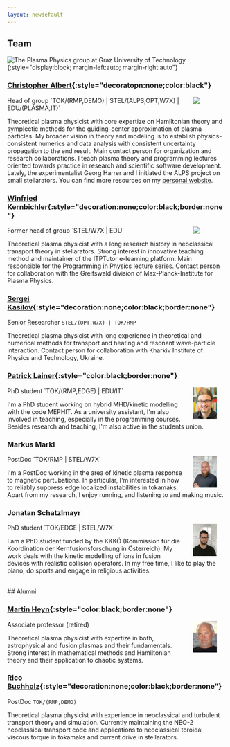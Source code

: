 ```yaml
---
layout: newdefault
---
```

## Team
![The Plasma Physics group at Graz University of Technology](/assets/Team/DSC_1541.jpg "TUG ITPCP Plasma Group"){:style="display:block; margin-left:auto; margin-right:auto"}
<br/>

### [Christopher Albert](https://online.tugraz.at/tug_online/visitenkarte.show_vcard?pPersonenId=C21936EF50DC00EC&pPersonenGruppe=3){:style="decoratopn:none;color:black"}
<img align="right" style="float:top;margin:0px 20px;width:11%" src="https://itp.tugraz.at/~ert/images/chris.jpg">
Head of group
`TOK/(RMP,DEMO) | STEL/(ALPS,OPT,W7X) | EDU/(PLASMA,IT)`

Theoretical plasma physicist with core expertize on Hamiltonian theory and symplectic methods for the guiding-center approximation of plasma particles. My broader vision in theory and modeling is to establish physics-consistent numerics and data analysis with consistent uncertainty propagation to the end result. Main contact person for organization and research collaborations. I teach plasma theory and programming lectures oriented towards practice in research and scientific software development. Lately, the experimentalist Georg Harrer and I initiated the ALPS project on small stellarators. You can find more resources on my [personal website](https://krystophny.github.io/).

### [Winfried Kernbichler](https://online.tugraz.at/tug_online/visitenkarte.show_vcard?pPersonenGruppe=3&pPersonenId=B5E6EB46614DDFCE){:style="decoration:none;color:black;border:none"}
<img align="right" style="vertical-align:top;margin:0px 20px;width:11%" src="https://online.tugraz.at/tug_online/visitenkarte.showImage?pPersonenGruppe=3&pPersonenId=B5E6EB46614DDFCE">
Former head of group
`STEL/W7X | EDU`

Theoretical plasma physicist with a long research history in neoclassical transport theory in stellarators. Strong interest in innovative teaching method and maintainer of the ITPTutor e-learning platform. Main responsible for the Programming in Physics lecture series. Contact person for collaboration with the Greifswald division of Max-Planck-Institute for Plasma Physics.

### [Sergei Kasilov](https://online.tugraz.at/tug_online/visitenkarte.show_vcard?pPersonenGruppe=3&pPersonenId=5EA12B560A4DB1D7){:style="decoration:none;color:black;border:none"}
Senior Researcher
`STEL/(OPT,W7X) | TOK/RMP`

Theoretical plasma physicist with long experience in theoretical and numerical methods for transport and heating and resonant wave-particle interaction. Contact person for collaboration with Kharkiv Institute of Physics and Technology, Ukraine.


### [Patrick Lainer](https://online.tugraz.at/tug_online/visitenkarte.show_vcard?pPersonenId=E3578A346129DD42&pPersonenGruppe=3){:style="color:black;border:none"}
<img align="right" style="float:right;margin:0px 20px;width:11%" src="/assets/Team/PL.png">
PhD student
`TOK/(RMP,EDGE) | EDU/IT`

I'm a PhD student working on hybrid MHD/kinetic modelling with the code MEPHIT. As a university assistant, I'm also involved in teaching, especially in the programming courses. Besides research and teaching, I'm also active in the students union.

### Markus Markl
<img align="right" style="float:right;margin:0px 20px;width:11%" src="/assets/Team/MarkusM.png">
PostDoc
`TOK/RMP | STEL/W7X`

I'm a PostDoc working in the area of kinetic plasma response to magnetic pertubations. In particular, I'm interested in how to reliably suppress edge localized instabilities in tokamaks. Apart from my research, I enjoy running, and listening to and making music.

### Jonatan Schatzlmayr
<img align="right" style="float:right;margin:0px 20px;width:11%" src="/assets/Team/jonatan_schatzlmayr.jpg">
PhD student
`TOK/EDGE | STEL/W7X`

I am a PhD student funded by the KKKÖ (Kommission für die Koordination der Kernfusionsforschung in Österreich). My work deals with the kinetic modelling of ions in fusion devices with realistic collision operators. In my free time, I like to play the piano, do sports and engage in religious activities.


<br/>
## Alumni
<br/>

### [Martin Heyn](https://online.tugraz.at/tug_online/visitenkarte.show_vcard?pPersonenGruppe=3&pPersonenId=FD2FD76A0DD19F09){:style="color:black;border:none"}
<img align="top" style="float:right;margin:0px 20px;width:11%" src="/assets/Team/image.png">
Associate professor (retired)

Theoretical plasma physicist with expertize in both, astrophysical and fusion plasmas and their fundamentals. Strong interest in mathematical methods and Hamiltonian theory and their application to chaotic systems.

### [Rico Buchholz](https://online.tugraz.at/tug_online/visitenkarte.show_vcard?pPersonenId=9B3C6F4F10E37223&pPersonenGruppe=3){:style="decoration:none;color:black;border:none"}
PostDoc
`TOK/(RMP,DEMO)`

Theoretical plasma physicist with experience in neoclassical and turbulent transport theory and simulation. Currently maintaining the NEO-2 neoclassical transport code and applications to neoclassical toroidal viscous torque in tokamaks and current drive in stellarators.
